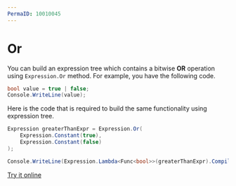 ```yaml
---
PermaID: 10010045
---
```



# Or

You can build an expression tree which contains a bitwise **OR** operation using `Expression.Or` method. For example, you have the following code.

```csharp
bool value = true | false;
Console.WriteLine(value);
```

Here is the code that is required to build the same functionality using expression tree. 

```csharp
Expression greaterThanExpr = Expression.Or(
    Expression.Constant(true),
    Expression.Constant(false)
);

Console.WriteLine(Expression.Lambda<Func<bool>>(greaterThanExpr).Compile()());
```

[Try it online](https://dotnetfiddle.net/CR1v8L)